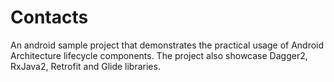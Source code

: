 # Contacts

An android sample project that demonstrates the practical usage of Android Architecture lifecycle components. The project also showcase Dagger2, RxJava2, Retrofit and Glide libraries.
